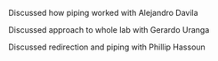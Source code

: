Discussed how piping worked with Alejandro Davila

Discussed approach to whole lab with Gerardo Uranga

Discussed redirection and piping with Phillip Hassoun
